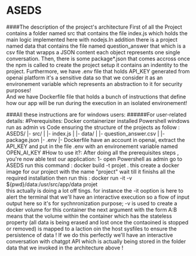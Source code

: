 # ASEDS
####The description of the project's architecture
First of all the Project contains a folder named src that contains the file index.js which holds the main logic implemented here with nodejs.In addition there is a project named data that contains the file named question_answer that 
which is a csv file that wrapps a JSON content each object represents one single conversation. Then, there is some package*.json that comes accross once the npm is called to create the project setup it contains an indentity to the project.
Furthermore, we have .env file that holds API_KEY generated from openai platform it's a sensitive data so that we consider it as an environement variable which represents an abstraction to it for security purposes!   
And we have Dockerfile file that holds a bunch of instructions that define how our app will be run during the execution in an isolated environement! 

###All these instructions are for windows users:
######For user-related details:
#Prerequisites: Docker containerizer installed 
               Powershell windows run as admin
               vs Code 
               ensuring the structure of the projects as follow : 
                     ASEDS/
                            |- src/
                            |    |- index.js
                            |
                            |- data/
                            |    |- question_answer.csv
                            |
                            |- package.json
                            |- .env
                            |- Dockerfile
              have an account in openai, extract the API_KEY and put in the file .env  with an environement variable named OPEN_AI_KEY 
 #How to use it?:
After doing all the prerequisites steps , you're now able test our application:
1- open Powershell as admin go to ASEDS run this command :  docker build -t projet .  this create a docker image for our project with the name "project" 
wait till it finishs all the required installation then run this  : docker run -it -v ${pwd}/data:/usr/src/app/data projet  
this actually is doing a lot off tings. for instance the -it ooption is here to alert the terminal that we'll have an interactive execution so a flow of input output here so it's for sychnronization purpose;
-v is used to create a docker volume for this container the next argument with the form A:B means that the volume within the container which has the  stateless property (all data is being erased and lost once the contaoined is stopped or removed) is mapped to a laction oin the host sysfiles to ensure the persistence of data ! 
If we do this perfectly we'll have an interactive conversation with chatgpt API which is actually being stored in the folder data that we invoked in the architecture above ! 
